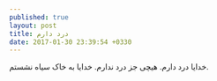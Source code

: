 ```yaml
---
published: true
layout: post
title: درد دارم
date: 2017-01-30 23:39:54 +0330
---
```

خدایا درد دارم. هیچی جز درد ندارم. خدایا به خاک سیاه نشستم.
